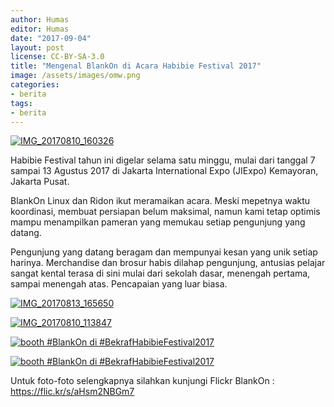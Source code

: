 ```yaml
---
author: Humas
editor: Humas
date: "2017-09-04"
layout: post
license: CC-BY-SA-3.0
title: "Mengenal BlankOn di Acara Habibie Festival 2017"
image: /assets/images/omw.png
categories:
- berita
tags:
- berita
---
```


[![IMG_20170810_160326](https://farm5.staticflickr.com/4333/35782504163_188a037c98_z.jpg)](https://www.flickr.com/photos/153832225@N06/35782504163/in/album-72157685153330470/
"IMG_20170810_160326")

Habibie Festival tahun ini digelar selama satu minggu, mulai dari tanggal 7
sampai 13 Agustus 2017 di Jakarta International Expo (JIExpo) Kemayoran,
Jakarta Pusat.  
  
BlankOn Linux dan Ridon ikut meramaikan acara. Meski mepetnya waktu
koordinasi, membuat  persiapan belum maksimal, namun kami tetap optimis mampu
menampilkan pameran yang memukau setiap pengunjung yang datang.  
  
Pengunjung yang datang beragam dan mempunyai kesan yang unik setiap harinya.
Merchandise dan brosur habis dilahap pengunjung, antusias pelajar sangat
kental terasa di sini mulai dari sekolah dasar, menengah pertama, sampai
menengah atas. Pencapaian yang luar biasa.



[![IMG_20170813_165650](https://farm5.staticflickr.com/4365/36195085360_211f5f9f8c_z.jpg)](https://www.flickr.com/photos/153832225@N06/36195085360/in/album-72157685153330470/
"IMG_20170813_165650")

[![IMG_20170810_113847](https://farm5.staticflickr.com/4356/36591792695_8610330100_n.jpg)](https://www.flickr.com/photos/153832225@N06/36591792695/in/album-72157685153330470/
"IMG_20170810_113847")

[![booth #BlankOn di
#BekrafHabibieFestival2017](https://farm5.staticflickr.com/4387/36423271162_b145065619_n.jpg)](https://www.flickr.com/photos/153832225@N06/36423271162/in/album-72157685153330470/
"booth #BlankOn di #BekrafHabibieFestival2017")

[![booth #BlankOn di
#BekrafHabibieFestival2017](https://farm5.staticflickr.com/4435/36195254720_b532da240c_n.jpg)](https://www.flickr.com/photos/153832225@N06/36195254720/in/album-72157685153330470/
"booth #BlankOn di #BekrafHabibieFestival2017")

Untuk foto-foto selengkapnya silahkan kunjungi Flickr BlankOn :
https://flic.kr/s/aHsm2NBGm7


    